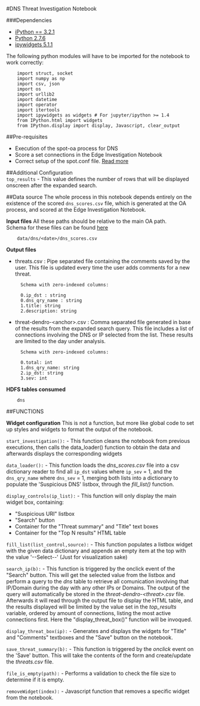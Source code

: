 #DNS Threat Investigation Notebook

###Dependencies
- [iPython == 3.2.1](https://ipython.org/ipython-doc/3/index.html)
- [Python 2.7.6](https://www.python.org/download/releases/2.7.6/)
- [ipywidgets 5.1.1](https://ipywidgets.readthedocs.io/en/latest/user_install.html#with-pip)

The following python modules will have to be imported for the notebook to work correctly:

        import struct, socket
        import numpy as np 
        import csv, json 
        import os 
        import urllib2 
        import datetime
        import operator
        import itertools
        import ipywidgets as widgets # For jupyter/ipython >= 1.4
        from IPython.html import widgets
        from IPython.display import display, Javascript, clear_output

##Pre-requisites  
- Execution of the spot-oa process for DNS 
- Score a set connections in the Edge Investigation Notebook
- Correct setup of the spot.conf file. [Read more](https://github.com/Open-Network-Insight/open-network-insight/wiki/Edit%20Solution%20Configuration) 


##Additional Configuration  
`top_results` - This value defines the number of rows that will be displayed onscreen after the expanded search. 


##Data source 
The whole process in this notebook depends entirely on the existence of the scored `dns_scores.csv` file, which is generated at the OA process, and scored at the Edge Investigation Notebook.
 
**Input files**
All these paths should be relative to the main OA path.       
Schema for these files can be found [here](/spot-oa/oa/DNS)   

        data/dns/<date>/dns_scores.csv  

**Output files**

- threats.csv : Pipe separated file containing the comments saved by the user. This file is updated every time the user adds comments for a new threat. 
        
        Schema with zero-indexed columns:
        
        0.ip_dst : string
        0.dns_qry_name : string
        1.title: string
        2.description: string

- threat-dendro-\<anchor>.csv : Comma separated file generated in base of the results from the expanded 
search query. This file includes a list of connections involving the DNS or IP selected from the list. 
These results are limited to the day under analysis. 

        
        Schema with zero-indexed columns:

        0.total: int  
        1.dns_qry_name: string
        2.ip_dst: string
        3.sev: int


**HDFS tables consumed**  

        dns

##FUNCTIONS  

**Widget configuration**
This is not a function, but more like global code to set up styles and widgets to format the output of the notebook. 

`start_investigation():` - This function cleans the notebook from previous executions, then calls the data_loader() function to obtain the data and afterwards displays the corresponding widgets

`data_loader():` - This function loads the _dns_scores.csv_ file into a csv dictionary reader to find all `ip_dst` values where `ip_sev` = 1, and the `dns_qry_name` where `dns_sev` = 1, merging both 
lists into a dictionary to populate the 'Suspicious DNS' listbox, through the _fill_list()_ function.

`display_controls(ip_list):` - This function will only display the main widget box, containing:
- "Suspicious URI" listbox
- "Search" button
- Container for the "Threat summary" and "Title" text boxes
- Container for the "Top N results" HTML table

`fill_list(list_control,source):` - This function populates a listbox widget with the given data dictionary and appends an empty item at the top with the value '--Select--' (Just for visualization  sake)

`search_ip(b):` - This function is triggered by the onclick event of the "Search" button. This will get the selected value from the listbox and perform a query to the _dns_ table to retrieve all comunication involving that IP/Domain during the day with any other IPs or Domains. 
The output of the query will automatically be stored in the _threat-dendro-&lt;threat&gt;.csv_ file.  
Afterwards it will read through the output file to display the HTML table, and the results displayed will be limited by the value set in the _top_results_ variable, 
ordered by amount of connections, listing the most active connections first.
Here the "display_threat_box()" function will be invoqued. 

`display_threat_box(ip):` - Generates and displays the widgets for "Title" and "Comments" textboxes and the "Save" button on the notebook.

`save_threat_summary(b):` - This function is triggered by the _onclick_ event on the 'Save' button.
 This will take the contents of the form and create/update the _threats.csv_ file.
 
`file_is_empty(path):` - Performs a validation to check the file size to determine if it is empty.
 
`removeWidget(index):` - Javascript function that removes a specific widget from the notebook. 